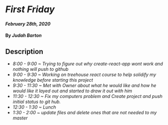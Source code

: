 # _First Friday_

#### _February 28th, 2020_

#### By _**Judah Barton**_

## Description

* _8:00 - 9:00 ~ Trying to figure out why create-react-app wont work and nothing will push to github_
* _9:00 - 9:30 ~ Working on treehouse react course to help solidify my knowledge before starting this project_
* _9:30 - 11:30 ~ Met with Owner about what he would like and how he would like it layed out and started to draw it out with him_
* _11:30 - 12:30 ~ Fix my computers problem and Create project and push initial status to git hub._
* _12:30 - 1:30 ~ Lunch_
* _1:30 - 2:00 ~ update files and delete ones that are not needed to my master_
